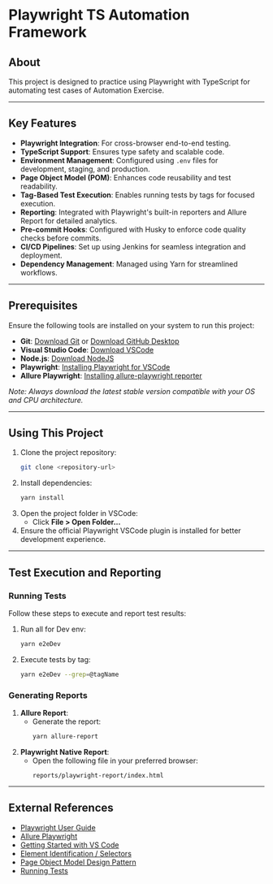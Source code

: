 # Playwright TS Automation Framework

## About

This project is designed to practice using Playwright with TypeScript for automating test cases of Automation Exercise.

---

## Key Features

- **Playwright Integration**: For cross-browser end-to-end testing.
- **TypeScript Support**: Ensures type safety and scalable code.
- **Environment Management**: Configured using `.env` files for development, staging, and production.
- **Page Object Model (POM)**: Enhances code reusability and test readability.
- **Tag-Based Test Execution**: Enables running tests by tags for focused execution.
- **Reporting**: Integrated with Playwright's built-in reporters and Allure Report for detailed analytics.
- **Pre-commit Hooks**: Configured with Husky to enforce code quality checks before commits.
- **CI/CD Pipelines**: Set up using Jenkins for seamless integration and deployment.
- **Dependency Management**: Managed using Yarn for streamlined workflows.

---

## Prerequisites

Ensure the following tools are installed on your system to run this project:

- **Git**: [Download Git](https://git-scm.com/downloads) or [Download GitHub Desktop](https://desktop.github.com/)
- **Visual Studio Code**: [Download VSCode](https://code.visualstudio.com/)
- **Node.js**: [Download NodeJS](https://nodejs.org/)
- **Playwright**: [Installing Playwright for VSCode](https://playwright.dev/docs/intro/)
- **Allure Playwright**: [Installing allure-playwright reporter](https://github.com/allure-framework/allure-playwright)

_Note: Always download the latest stable version compatible with your OS and CPU architecture._

---

## Using This Project

1. Clone the project repository:
   ```bash
   git clone <repository-url>
   ```
2. Install dependencies:
   ```bash
   yarn install
   ```
3. Open the project folder in VSCode:
   - Click **File > Open Folder...**
4. Ensure the official Playwright VSCode plugin is installed for better development experience.

---

## Test Execution and Reporting

### Running Tests

Follow these steps to execute and report test results:

1. Run all for Dev env:
   ```bash
   yarn e2eDev
   ```
2. Execute tests by tag:
   ```bash
   yarn e2eDev --grep=@tagName
   ```

### Generating Reports

1. **Allure Report**:
   - Generate the report:
     ```bash
     yarn allure-report
     ```
2. **Playwright Native Report**:
   - Open the following file in your preferred browser:
     ```
     reports/playwright-report/index.html
     ```

---

## External References

- [Playwright User Guide](https://playwright.dev/docs/intro/)
- [Allure Playwright](https://github.com/allure-framework/allure-playwright)
- [Getting Started with VS Code](https://code.visualstudio.com/docs)
- [Element Identification / Selectors](https://playwright.dev/docs/selectors/)
- [Page Object Model Design Pattern](https://playwright.dev/docs/pom/)
- [Running Tests](https://playwright.dev/docs/running-tests)
